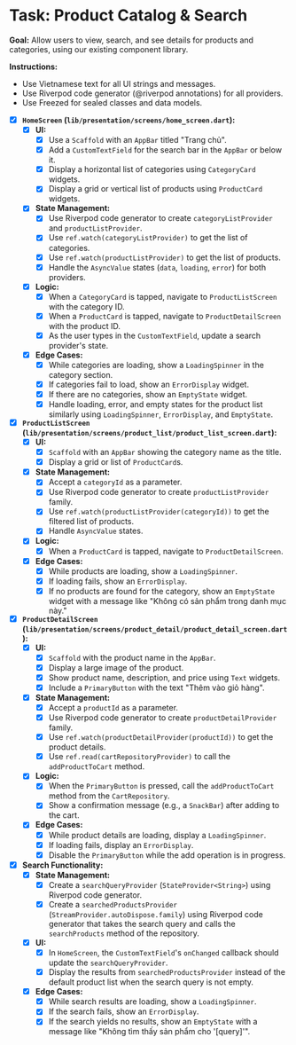 # Task: Product Catalog & Search

**Goal:** Allow users to view, search, and see details for products and categories, using our existing component library.

**Instructions:**
- Use Vietnamese text for all UI strings and messages.
- Use Riverpod code generator (@riverpod annotations) for all providers.
- Use Freezed for sealed classes and data models.

- [x] **`HomeScreen` (`lib/presentation/screens/home_screen.dart`):**
    - [x] **UI:**
        - [x] Use a `Scaffold` with an `AppBar` titled "Trang chủ".
        - [x] Add a `CustomTextField` for the search bar in the `AppBar` or below it.
        - [x] Display a horizontal list of categories using `CategoryCard` widgets.
        - [x] Display a grid or vertical list of products using `ProductCard` widgets.
    - [x] **State Management:**
        - [x] Use Riverpod code generator to create `categoryListProvider` and `productListProvider`.
        - [x] Use `ref.watch(categoryListProvider)` to get the list of categories.
        - [x] Use `ref.watch(productListProvider)` to get the list of products.
        - [x] Handle the `AsyncValue` states (`data`, `loading`, `error`) for both providers.
    - [x] **Logic:**
        - [x] When a `CategoryCard` is tapped, navigate to `ProductListScreen` with the category ID.
        - [x] When a `ProductCard` is tapped, navigate to `ProductDetailScreen` with the product ID.
        - [x] As the user types in the `CustomTextField`, update a search provider's state.
    - [x] **Edge Cases:**
        - [x] While categories are loading, show a `LoadingSpinner` in the category section.
        - [x] If categories fail to load, show an `ErrorDisplay` widget.
        - [x] If there are no categories, show an `EmptyState` widget.
        - [x] Handle loading, error, and empty states for the product list similarly using `LoadingSpinner`, `ErrorDisplay`, and `EmptyState`.

- [x] **`ProductListScreen` (`lib/presentation/screens/product_list/product_list_screen.dart`):**
    - [x] **UI:**
        - [x] `Scaffold` with an `AppBar` showing the category name as the title.
        - [x] Display a grid or list of `ProductCard`s.
    - [x] **State Management:**
        - [x] Accept a `categoryId` as a parameter.
        - [x] Use Riverpod code generator to create `productListProvider` family.
        - [x] Use `ref.watch(productListProvider(categoryId))` to get the filtered list of products.
        - [x] Handle `AsyncValue` states.
    - [x] **Logic:**
        - [x] When a `ProductCard` is tapped, navigate to `ProductDetailScreen`.
    - [x] **Edge Cases:**
        - [x] While products are loading, show a `LoadingSpinner`.
        - [x] If loading fails, show an `ErrorDisplay`.
        - [x] If no products are found for the category, show an `EmptyState` widget with a message like "Không có sản phẩm trong danh mục này."

- [x] **`ProductDetailScreen` (`lib/presentation/screens/product_detail/product_detail_screen.dart`):**
    - [x] **UI:**
        - [x] `Scaffold` with the product name in the `AppBar`.
        - [x] Display a large image of the product.
        - [x] Show product name, description, and price using `Text` widgets.
        - [x] Include a `PrimaryButton` with the text "Thêm vào giỏ hàng".
    - [x] **State Management:**
        - [x] Accept a `productId` as a parameter.
        - [x] Use Riverpod code generator to create `productDetailProvider` family.
        - [x] Use `ref.watch(productDetailProvider(productId))` to get the product details.
        - [x] Use `ref.read(cartRepositoryProvider)` to call the `addProductToCart` method.
    - [x] **Logic:**
        - [x] When the `PrimaryButton` is pressed, call the `addProductToCart` method from the `CartRepository`.
        - [x] Show a confirmation message (e.g., a `SnackBar`) after adding to the cart.
    - [x] **Edge Cases:**
        - [x] While product details are loading, display a `LoadingSpinner`.
        - [x] If loading fails, display an `ErrorDisplay`.
        - [x] Disable the `PrimaryButton` while the add operation is in progress.

- [x] **Search Functionality:**
    - [x] **State Management:**
        - [x] Create a `searchQueryProvider` (`StateProvider<String>`) using Riverpod code generator.
        - [x] Create a `searchedProductsProvider` (`StreamProvider.autoDispose.family`) using Riverpod code generator that takes the search query and calls the `searchProducts` method of the repository.
    - [x] **UI:**
        - [x] In `HomeScreen`, the `CustomTextField`'s `onChanged` callback should update the `searchQueryProvider`.
        - [x] Display the results from `searchedProductsProvider` instead of the default product list when the search query is not empty.
    - [x] **Edge Cases:**
        - [x] While search results are loading, show a `LoadingSpinner`.
        - [x] If the search fails, show an `ErrorDisplay`.
        - [x] If the search yields no results, show an `EmptyState` with a message like "Không tìm thấy sản phẩm cho '[query]'".
